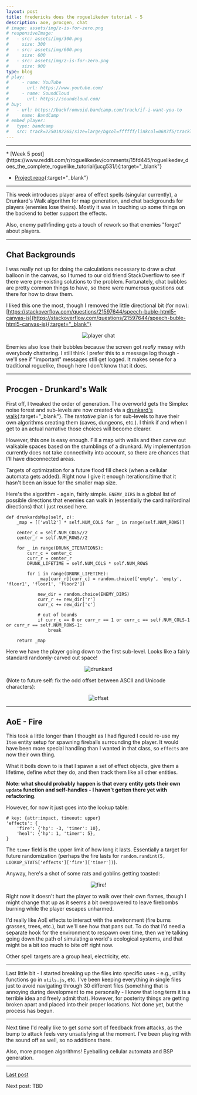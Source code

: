 ```yaml
---
layout: post
title: fredericks does the roguelikedev tutorial - 5
description: aoe, procgen, chat
# image: assets/img/z-is-for-zero.png
# responsiveImage:
#   - src: assets/img/300.png
#     size: 300
#   - src: assets/img/600.png
#     size: 600
#   - src: assets/img/z-is-for-zero.png
#     size: 900
type: blog
# play:
#     - name: YouTube
#       url: https://www.youtube.com/
#     - name: SoundCloud
#       url: https://soundcloud.com/
# buy:
#   - url: https://backfromvoid.bandcamp.com/track/if-i-want-you-to
#     name: BandCamp
# embed_player:
#   type: bandcamp
#   src: track=2250182265/size=large/bgcol=ffffff/linkcol=0687f5/tracklist=false/artwork=small/transparent=true/
---
```

<hr size="1" />
* [Week 5 post](https://www.reddit.com/r/roguelikedev/comments/15fd445/roguelikedev_does_the_complete_roguelike_tutorial/jucg531/){:target="_blank"}

* [Project repo](https://github.com/efredericks/RL-MMO){:target="_blank"}

<hr size="1" />

This week introduces player area of effect spells (singular currently), a Drunkard's Walk algorithm for map generation, and chat backgrounds for players (enemies lose theirs).  Mostly it was in touching up some things on the backend to better support the effects.

Also, enemy pathfinding gets a touch of rework so that enemies "forget" about players.

---

## Chat Backgrounds

I was really not up for doing the calculations necessary to draw a chat balloon in the canvas, so I turned to our old friend StackOverflow to see if there were pre-existing solutions to the problem.  Fortunately, chat bubbles are pretty common things to have, so there were numerous questions out there for how to draw them.

I liked this one the most, though I removed the little directional bit (for now):  [https://stackoverflow.com/questions/21597644/speech-buble-html5-canvas-js](https://stackoverflow.com/questions/21597644/speech-buble-html5-canvas-js){:target="_blank"}

<div align="center">
  <img src="https://i.imgur.com/G55Vmv6.png" alt="player chat" title="player chat" />
</div>

Enemies also lose their bubbles because the screen got *really* messy with everybody chattering.  I still think I prefer this to a message log though - we'll see if "important" messages still get logged.  It makes sense for a traditional roguelike, though here I don't know that it does.

---

## Procgen - Drunkard's Walk

First off, I tweaked the order of generation.  The overworld gets the Simplex noise forest and sub-levels are now created via a [drunkard's walk](https://en.wikipedia.org/wiki/Random_walk){:target="_blank"}.  The *tentative* plan is for sub-levels to have their own algorithms creating them (caves, dungeons, etc.).  I think if and when I get to an actual narrative those choices will become clearer.  

However, this one is easy enough.  Fill a map with walls and then carve out walkable spaces based on the stumblings of a drunkard.  My implementation currently does not take connectivity into account, so there are chances that I'll have disconnected areas.

Targets of optimization for a future flood fill check (when a cellular automata gets added).  Right now I give it enough iterations/time that it hasn't been an issue for the smaller map size.

Here's the algorithm - again, fairly simple.  `ENEMY_DIRS` is a global list of possible directions that enemies can walk in (essentially the cardinal/ordinal directions) that I just reused here.

```
def drunkardsMap(self, z):
    _map = [['wall2'] * self.NUM_COLS for _ in range(self.NUM_ROWS)]

    center_c = self.NUM_COLS//2
    center_r = self.NUM_ROWS//2

    for _ in range(DRUNK_ITERATIONS):
        curr_c = center_c
        curr_r = center_r
        DRUNK_LIFETIME = self.NUM_COLS * self.NUM_ROWS

        for i in range(DRUNK_LIFETIME):
            _map[curr_r][curr_c] = random.choice(['empty', 'empty', 'floor1', 'floor1', 'floor2'])

            new_dir = random.choice(ENEMY_DIRS)
            curr_r += new_dir['r']
            curr_c += new_dir['c']

            # out of bounds
            if curr_c == 0 or curr_r == 1 or curr_c == self.NUM_COLS-1 or curr_r == self.NUM_ROWS-1:
                break

    return _map
```

Here we have the player going down to the first sub-level.  Looks like a fairly standard randomly-carved out space!

<div align="center">
  <img src="https://i.imgur.com/a2T233M.gif" alt="drunkard" title="drunkard" />
</div>

(Note to future self: fix the odd offset between ASCII and Unicode characters):

<div align="center">
  <img src="https://i.imgur.com/DjVFihK.png" alt="offset" title="offset" />
</div>


---

## AoE - Fire 

This took a little longer than I thought as I had figured I could re-use my `Item` entity setup for spawning fireballs surrounding the player.  It would have been more special handling than I wanted in that class, so `effects` are now their own thing.  

What it boils down to is that I spawn a set of effect objects, give them a lifetime, define *what* they do, and then track them like all other entities.

**Note: what should probably happen is that every entity gets their own `update` function and self-handles - I haven't gotten there yet with refactoring**.

However, for now it just goes into the lookup table:

```
# key: {attr:impact, timeout: upper}
'effects': {
    'fire': {'hp': -3, 'timer': 10},
    'heal': {'hp': 1, 'timer': 5},
}
```

The `timer` field is the upper limit of how long it lasts.  Essentially a target for future randomization (perhaps the fire lasts for `random.randint(5, LOOKUP_STATS['effects']['fire']['timer'])`).

Anyway, here's a shot of some rats and goblins getting toasted:

<div align="center">
  <img src="https://i.imgur.com/GtnnYcF.gif" alt="fire!" title="fire!" />
</div>

Right now it doesn't hurt the player to walk over their own flames, though I might change that up as it seems a bit overpowered to leave firebombs burning while the player escapes unharmed.

I'd really like AoE effects to interact with the environment (fire burns grasses, trees, etc.), but we'll see how that pans out.  To do that I'd need a separate hook for the environment to respawn over time, then we're talking going down the path of simulating a world's ecological systems, and that might be a bit *too* much to bite off right now.

Other spell targets are a group heal, electricity, etc.  

---

Last little bit - I started breaking up the files into specific uses - e.g., utility functions go in `utils.js`, etc.  I've been keeping everything in single files just to avoid navigating through 30 different files (something that is annoying during development to me personally - I know that long term it is a terrible idea and freely admit that).  However, for posterity things are getting broken apart and placed into their proper locations.  Not done yet, but the process has begun.

---

Next time I'd really like to get *some* sort of feedback from attacks, as the bump to attack feels very unsatisfying at the moment.  I've been playing with the sound off as well, so no additions there.

Also, more procgen algorithms!  Eyeballing cellular automata and BSP generation.  

---
[Last post](/rldev-4.html)

Next post: TBD
